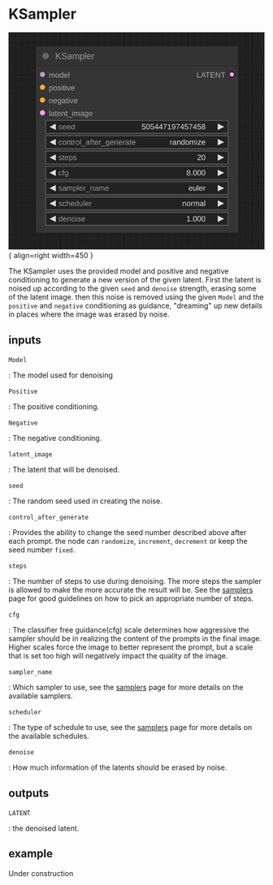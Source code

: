 # KSampler

![KSampler node](media/KSampler.svg){ align=right width=450 }

The KSampler uses the provided model and positive and negative conditioning to generate a new version of the given latent. First the latent is noised up according to the given `seed` and `denoise` strength, erasing some of the latent image. then this noise is removed using the given `Model` and the `positive` and `negative` conditioning as guidance, "dreaming" up new details in places where the image was erased by noise.

## inputs

`Model`

:   The model used for denoising

`Positive`

:   The positive conditioning.

`Negative`

:   The negative conditioning.

`latent_image`

:   The latent that will be denoised.

`seed`

:   The random seed used in creating the noise.

`control_after_generate`

:   Provides the ability to change the seed number described above after each prompt. the node can `randomize`, `increment`, `decrement` or keep the seed number `fixed`.

`steps`

:   The number of steps to use during denoising. The more steps the sampler is allowed to make the more accurate the result will be. See the [samplers](samplers.md) page for good guidelines on how to pick an appropriate number of steps.

`cfg`

:   The classifier free guidance(cfg) scale determines how aggressive the sampler should be in realizing the content of the prompts in the final image. Higher scales force the image to better represent the prompt, but a scale that is set too high will negatively impact the quality of the image.

`sampler_name`

:   Which sampler to use, see the [samplers](samplers.md) page for more details on the available samplers.

`scheduler`

:   The type of schedule to use, see the [samplers](samplers.md) page for more details on the available schedules.

`denoise`

:   How much information of the latents should be erased by noise.


## outputs

`LATENT`

:   the denoised latent.

## example

Under construction